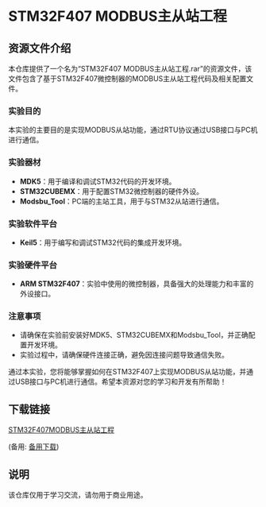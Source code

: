 # STM32F407 MODBUS主从站工程

## 资源文件介绍

本仓库提供了一个名为“STM32F407 MODBUS主从站工程.rar”的资源文件，该文件包含了基于STM32F407微控制器的MODBUS主从站工程代码及相关配置文件。

### 实验目的

本实验的主要目的是实现MODBUS从站功能，通过RTU协议通过USB接口与PC机进行通信。

### 实验器材

- **MDK5**：用于编译和调试STM32代码的开发环境。
- **STM32CUBEMX**：用于配置STM32微控制器的硬件外设。
- **Modsbu_Tool**：PC端的主站工具，用于与STM32从站进行通信。

### 实验软件平台

- **Keil5**：用于编写和调试STM32代码的集成开发环境。

### 实验硬件平台

- **ARM STM32F407**：实验中使用的微控制器，具备强大的处理能力和丰富的外设接口。

### 注意事项

- 请确保在实验前安装好MDK5、STM32CUBEMX和Modsbu_Tool，并正确配置开发环境。
- 实验过程中，请确保硬件连接正确，避免因连接问题导致通信失败。

通过本实验，您将能够掌握如何在STM32F407上实现MODBUS从站功能，并通过USB接口与PC机进行通信。希望本资源对您的学习和开发有所帮助！

## 下载链接
[STM32F407MODBUS主从站工程](https://pan.quark.cn/s/fc842b1472a8) 

(备用: [备用下载](https://pan.baidu.com/s/13mXaecQUK7rNWB93BraJew?pwd=1234))

## 说明

该仓库仅用于学习交流，请勿用于商业用途。
